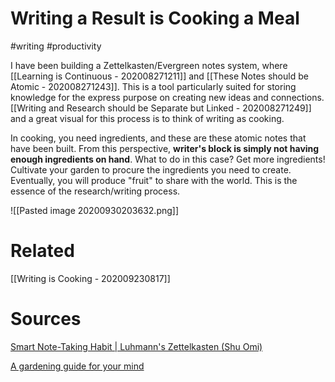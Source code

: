 # Writing a Result is Cooking a Meal
#writing #productivity 

I have been building a Zettelkasten/Evergreen notes system, where [[Learning is Continuous - 202008271211]] and [[These Notes should be Atomic - 202008271243]]. This is a tool particularly suited for storing knowledge for the express purpose on creating new ideas and connections. [[Writing and Research should be Separate but Linked - 202008271249]] and a great visual for this process is to think of writing as cooking.

In cooking, you need ingredients, and these are these atomic notes that have been built. From this perspective, **writer's block is simply not having enough ingredients on hand**. What to do in this case? Get more ingredients! Cultivate your garden to procure the ingredients you need to create. Eventually, you will produce "fruit" to share with the world. This is the essence of the research/writing process. 

![[Pasted image 20200930203632.png]]

# Related
[[Writing is Cooking - 202009230817]]



# Sources
[Smart Note-Taking Habit | Luhmann's Zettelkasten (Shu Omi)](https://www.youtube.com/watch?v=LM4t0jeFZcs)

[A gardening guide for your mind](https://www.mentalnodes.com/a-gardening-guide-for-your-mind)